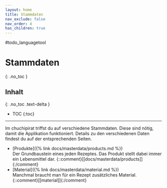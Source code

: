 ```yaml
---
layout: home
title: Stammdaten
nav_exclude: false
nav_order: 4
has_children: true
---
```

#todo_languagetool 

# Stammdaten
{: .no_toc }
## Inhalt
{: .no_toc .text-delta }

- TOC
{:toc}

---

Im chuchipirat triffst du auf verschiedene Stammdaten. Diese sind nötig, damit die Applikation funktioniert. Details zu den verschiedenen Daten findest du auf der entsprechenden Seiten.

* [Produkte]({% link docs/masterdata/products.md %})  
  Der Grundbaustein eines jeden Rezeptes. Das Produkt stellt dabei immer ein Lebensmittel dar. {::comment}[[docs/masterdata/products]]{:/comment}
* [Material]({% link docs/masterdata/material.md %})  
  Manchmal braucht man für ein Rezept zusätzliches Material. 
    {::comment}[[material]]{:/comment}


